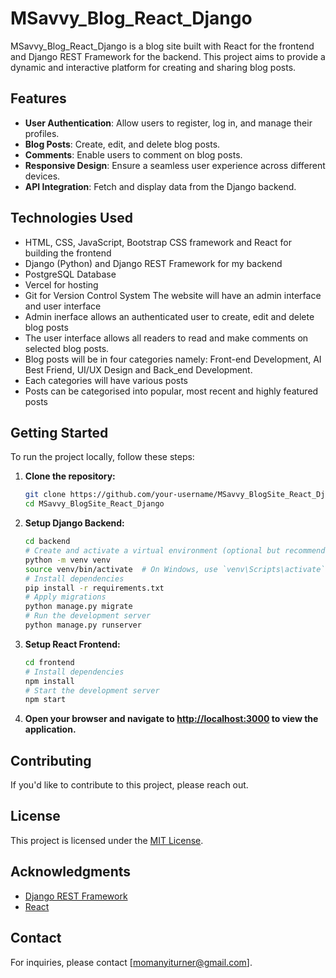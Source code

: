 # MSavvy_Blog_React_Django

MSavvy_Blog_React_Django is a blog site built with React for the frontend and Django REST Framework for the backend. This project aims to provide a dynamic and interactive platform for creating and sharing blog posts.

## Features

- **User Authentication**: Allow users to register, log in, and manage their profiles.
- **Blog Posts**: Create, edit, and delete blog posts.
- **Comments**: Enable users to comment on blog posts.
- **Responsive Design**: Ensure a seamless user experience across different devices.
- **API Integration**: Fetch and display data from the Django backend.

## Technologies Used

  - HTML, CSS, JavaScript, Bootstrap CSS framework and React for building the frontend
  - Django (Python) and Django REST Framework for my backend
  - PostgreSQL Database
  - Vercel for hosting
  - Git for Version Control System The website will have an admin interface and user interface
  - Admin inerface allows an authenticated user to create, edit and delete blog posts
  - The user interface allows all readers to read and make comments on selected blog posts.
  - Blog posts will be in four categories namely: Front-end Development, AI Best Friend, UI/UX Design and Back_end Development.
  - Each categories will have various posts
  - Posts can be categorised into popular, most recent and highly featured posts


## Getting Started

To run the project locally, follow these steps:

1. **Clone the repository:**

    ```bash
    git clone https://github.com/your-username/MSavvy_BlogSite_React_Django.git
    cd MSavvy_BlogSite_React_Django
    ```

2. **Setup Django Backend:**

    ```bash
    cd backend
    # Create and activate a virtual environment (optional but recommended)
    python -m venv venv
    source venv/bin/activate  # On Windows, use `venv\Scripts\activate`
    # Install dependencies
    pip install -r requirements.txt
    # Apply migrations
    python manage.py migrate
    # Run the development server
    python manage.py runserver
    ```

3. **Setup React Frontend:**

    ```bash
    cd frontend
    # Install dependencies
    npm install
    # Start the development server
    npm start
    ```

4. **Open your browser and navigate to [http://localhost:3000](http://localhost:3000) to view the application.**

## Contributing

If you'd like to contribute to this project, please reach out.

## License

This project is licensed under the [MIT License](LICENSE).

## Acknowledgments

- [Django REST Framework](https://www.django-rest-framework.org/)
- [React](https://reactjs.org/)

## Contact

For inquiries, please contact [momanyiturner@gmail.com].


